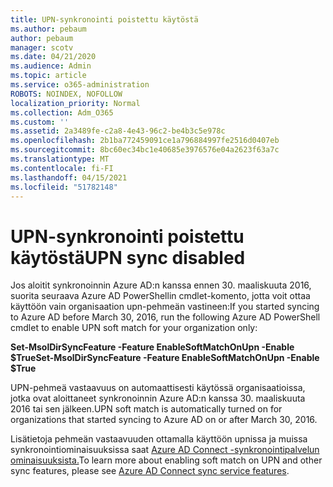 ```yaml
---
title: UPN-synkronointi poistettu käytöstä
ms.author: pebaum
author: pebaum
manager: scotv
ms.date: 04/21/2020
ms.audience: Admin
ms.topic: article
ms.service: o365-administration
ROBOTS: NOINDEX, NOFOLLOW
localization_priority: Normal
ms.collection: Adm_O365
ms.custom: ''
ms.assetid: 2a3489fe-c2a8-4e43-96c2-be4b3c5e978c
ms.openlocfilehash: 2b1ba772459091ce1a796884997fe2516d0407eb
ms.sourcegitcommit: 8bc60ec34bc1e40685e3976576e04a2623f63a7c
ms.translationtype: MT
ms.contentlocale: fi-FI
ms.lasthandoff: 04/15/2021
ms.locfileid: "51782148"
---
```

# <a name="upn-sync-disabled"></a><span data-ttu-id="c91bb-102">UPN-synkronointi poistettu käytöstä</span><span class="sxs-lookup"><span data-stu-id="c91bb-102">UPN sync disabled</span></span>

<span data-ttu-id="c91bb-103">Jos aloitit synkronoinnin Azure AD:n kanssa ennen 30. maaliskuuta 2016, suorita seuraava Azure AD PowerShellin cmdlet-komento, jotta voit ottaa käyttöön vain organisaation upn-pehmeän vastineen:</span><span class="sxs-lookup"><span data-stu-id="c91bb-103">If you started syncing to Azure AD before March 30, 2016, run the following Azure AD PowerShell cmdlet to enable UPN soft match for your organization only:</span></span>
  
 <span data-ttu-id="c91bb-104">**Set-MsolDirSyncFeature -Feature EnableSoftMatchOnUpn -Enable $True**</span><span class="sxs-lookup"><span data-stu-id="c91bb-104">**Set-MsolDirSyncFeature -Feature EnableSoftMatchOnUpn -Enable $True**</span></span>
  
<span data-ttu-id="c91bb-105">UPN-pehmeä vastaavuus on automaattisesti käytössä organisaatioissa, jotka ovat aloittaneet synkronoinnin Azure AD:n kanssa 30. maaliskuuta 2016 tai sen jälkeen.</span><span class="sxs-lookup"><span data-stu-id="c91bb-105">UPN soft match is automatically turned on for organizations that started syncing to Azure AD on or after March 30, 2016.</span></span>
  
<span data-ttu-id="c91bb-106">Lisätietoja pehmeän vastaavuuden ottamalla käyttöön upnissa ja muissa synkronointiominaisuuksissa saat [Azure AD Connect -synkronointipalvelun ominaisuuksista.](https://docs.microsoft.com/azure/active-directory/connect/active-directory-aadconnectsyncservice-features)</span><span class="sxs-lookup"><span data-stu-id="c91bb-106">To learn more about enabling soft match on UPN and other sync features, please see [Azure AD Connect sync service features](https://docs.microsoft.com/azure/active-directory/connect/active-directory-aadconnectsyncservice-features).</span></span>
  

